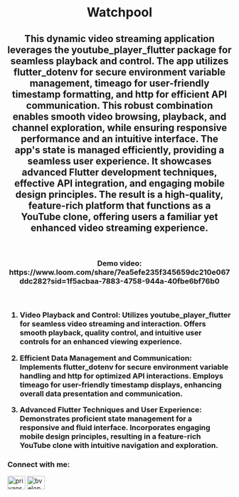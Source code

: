 <h1 align="center">Watchpool</h1>
<h2 align="center">This dynamic video streaming application leverages the youtube_player_flutter package for seamless playback and control. The app utilizes flutter_dotenv for secure environment variable management, timeago for user-friendly timestamp formatting, and http for efficient API communication. This robust combination enables smooth video browsing, playback, and channel exploration, while ensuring responsive performance and an intuitive interface. The app's state is managed efficiently, providing a seamless user experience. It showcases advanced Flutter development techniques, effective API integration, and engaging mobile design principles. The result is a high-quality, feature-rich platform that functions as a YouTube clone, offering users a familiar yet enhanced video streaming experience.</h2>
<br>
<h3 align="center">Demo video: https://www.loom.com/share/7ea5efe235f345659dc210e067ddc282?sid=1f5acbaa-7883-4758-944a-40fbe6bf76b0</h3>
<br>
<h3 align="left"> 
  
1. Video Playback and Control:
Utilizes youtube_player_flutter for seamless video streaming and interaction. Offers smooth playback, quality control, and intuitive user controls for an enhanced viewing experience.

2. Efficient Data Management and Communication:
Implements flutter_dotenv for secure environment variable handling and http for optimized API interactions. Employs timeago for user-friendly timestamp displays, enhancing overall data presentation and communication.

3. Advanced Flutter Techniques and User Experience:
Demonstrates proficient state management for a responsive and fluid interface. Incorporates engaging mobile design principles, resulting in a feature-rich YouTube clone with intuitive navigation and exploration.




<h3 align="left">Connect with me:</h3>
<p align="left">
<a href="https://linkedin.com/in/priyanshu-amrit" target="blank"><img align="center" src="https://raw.githubusercontent.com/rahuldkjain/github-profile-readme-generator/master/src/images/icons/Social/linked-in-alt.svg" alt="priyanshu amrit" height="30" width="40" /></a>
<a href="https://twitter.com/bveloper_" target="blank"><img align="center" src="https://raw.githubusercontent.com/rahuldkjain/github-profile-readme-generator/master/src/images/icons/Social/twitter.svg" alt="bveloper_" height="30" width="40" /></a>



